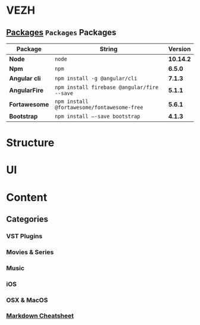 
# VEZH


## [Packages](https://placehold.it/15/f03c15/000000?text=+) `Packages` Packages

Package | String | Version
--- | --- | ---
**Node**| `node` | **10.14.2**
**Npm** | `npm`| **6.5.0**
**Angular cli** | `npm install -g @angular/cli` | **7.1.3**
**AngularFire** | `npm install firebase @angular/fire --save ` | **5.1.1**
**Fortawesome** | `npm install @fortawesome/fontawesome-free` | **5.6.1**
**Bootstrap** | `npm install —-save bootstrap` | **4.1.3**


# Structure


# UI


# Content

## Categories


### VST Plugins

### Movies & Series

### Music

### iOS

### OSX & MacOS


### [Markdown Cheatsheet](https://github.com/adam-p/markdown-here/wiki/Markdown-Cheatsheet#wiki-pages-box)
